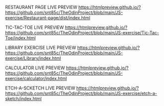 RESTAURANT PAGE LIVE PREVIEW
https://htmlpreview.github.io/?https://github.com/snt85c/TheOdinProject/blob/main/JS-exercise/Restaurant-page/dist/index.html

TIC-TAC-TOE LIVE PREVIEW
https://htmlpreview.github.io/?https://github.com/snt85c/TheOdinProject/blob/main/JS-exercise/Tic-Tac-Toe/index.html

LIBRARY EXERCISE LIVE PREVIEW
https://htmlpreview.github.io/?https://github.com/snt85c/TheOdinProject/blob/main/JS-exercise/Library/index.html

CALCULATOR LIVE PREVIEW
https://htmlpreview.github.io/?https://github.com/snt85c/TheOdinProject/blob/main/JS-exercise/calculator/index.html

ETCH-A-SCKETCH LIVE PREVIEW
https://htmlpreview.github.io/?https://github.com/snt85c/TheOdinProject/blob/main/JS-exercise/etch-a-sketch/index.html


